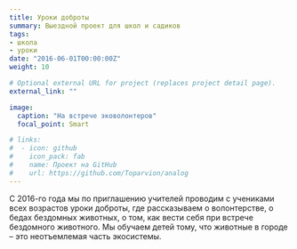 ```yaml
---
title: Уроки доброты
summary: Выездной проект для школ и садиков
tags:
- школа
- уроки
date: "2016-06-01T00:00:00Z"
weight: 10

# Optional external URL for project (replaces project detail page).
external_link: ""

image:
  caption: "На встрече эковолонтеров"
  focal_point: Smart

# links:
#  - icon: github
#    icon_pack: fab
#    name: Проект на GitHub
#    url: https://github.com/Toparvion/analog
---
```


С 2016-го года мы по приглашению учителей проводим с учениками всех возрастов уроки доброты, где рассказываем о волонтерстве, о бедах бездомных животных, о том, как вести себя при встрече бездомного животного. Мы обучаем детей тому, что животные в городе – это неотъемлемая часть экосистемы.
